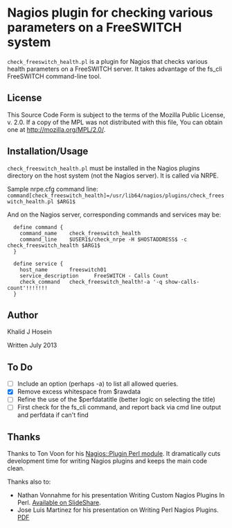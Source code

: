 # Nagios plugin for checking various parameters on a FreeSWITCH system

`check_freeswitch_health.pl` is a plugin for Nagios that checks various health parameters on a FreeSWITCH server. It takes advantage of the fs_cli FreeSWITCH command-line tool. 

## License

This Source Code Form is subject to the terms of the Mozilla Public License, v. 2.0. If a copy of the MPL was not distributed with this file, You can obtain one at http://mozilla.org/MPL/2.0/.

## Installation/Usage 

`check_freeswitch_health.pl` must be installed in the Nagios plugins directory on the host system (not the Nagios server). It is called via NRPE. 

Sample nrpe.cfg command line:
`command[check_freeswitch_health]=/usr/lib64/nagios/plugins/check_freeswitch_health.pl $ARG1$`

And on the Nagios server, corresponding commands and services may be:
```
  define command {
    command_name    check_freeswitch_health
    command_line    $USER1$/check_nrpe -H $HOSTADDRESS$ -c check_freeswitch_health $ARG1$
  }
```
```
  define service {
    host_name       freeswitch01
    service_description     FreeSWITCH - Calls Count
    check_command   check_freeswitch_health!-a '-q show-calls-count'!!!!!!!
  }
```

## Author

Khalid J Hosein

Written July 2013

## To Do

- [ ] Include an option (perhaps -a) to list all allowed queries.
- [x] Remove excess whitespace from $rawdata
- [ ] Refine the use of the $perfdatatitle (better logic on selecting the title)
- [ ] First check for the fs_cli command, and report back via cmd line output and perfdata if can't find

## Thanks

Thanks to Ton Voon for his [Nagios::Plugin Perl module](http://search.cpan.org/~tonvoon/Nagios-Plugin-0.36/). It dramatically cuts development time for writing Nagios plugins and keeps the main code clean.

Thanks also to:
* Nathan Vonnahme for his presentation Writing Custom Nagios Plugins In Perl. [Available on SlideShare](http://www.slideshare.net/nagiosinc/nagios-conference-2011-nathan-vonnahme-writing-custom-nagios-plugins-in-perl).
* Jose Luis Martinez for his presentation on Writing Perl Nagios Plugins. [PDF](http://www.pplusdomain.net/Writing%20Nagios%20Plugins%20in%20Perl.pdf)

